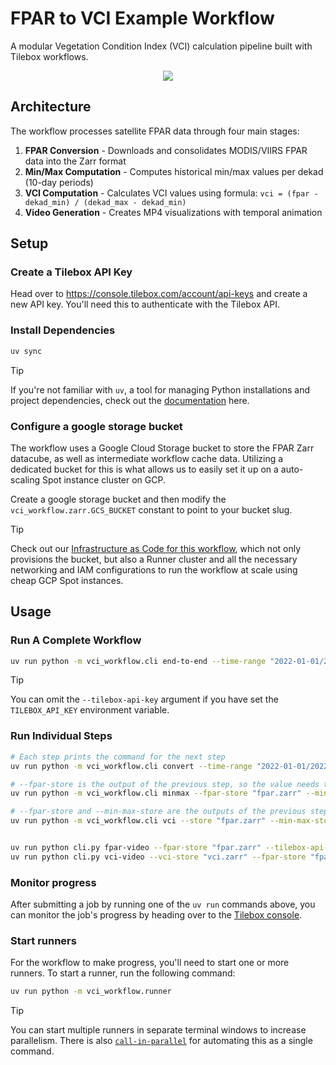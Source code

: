 # FPAR to VCI Example Workflow

A modular Vegetation Condition Index (VCI) calculation pipeline built with Tilebox workflows.

<p align="center">
  <img src="../VCI.png"></a>
</p>

## Architecture

The workflow processes satellite FPAR data through four main stages:

1. **FPAR Conversion** - Downloads and consolidates MODIS/VIIRS FPAR data into the Zarr format
2. **Min/Max Computation** - Computes historical min/max values per dekad (10-day periods)
3. **VCI Computation** - Calculates VCI values using formula: `vci = (fpar - dekad_min) / (dekad_max - dekad_min)`
4. **Video Generation** - Creates MP4 visualizations with temporal animation

## Setup

### Create a Tilebox API Key

Head over to https://console.tilebox.com/account/api-keys and create a new API key.
You'll need this to authenticate with the Tilebox API.

### Install Dependencies

```bash
uv sync
```

> [!TIP]
> If you're not familiar with `uv`, a tool for managing Python installations and project dependencies, check out the [documentation](https://docs.astral.sh/uv/#installation) here.

### Configure a google storage bucket

The workflow uses a Google Cloud Storage bucket to store the FPAR Zarr datacube, as well as intermediate workflow cache
data. Utilizing a dedicated bucket for this is what allows us to easily set it up on a auto-scaling Spot instance cluster
on GCP.

Create a google storage bucket and then modify the `vci_workflow.zarr.GCS_BUCKET` constant to point to your bucket slug.

> [!TIP]
> Check out our [Infrastructure as Code for this workflow](../infrastructure/), which not only provisions the bucket, but also a Runner cluster and all the necessary networking and IAM configurations to run the workflow at scale using cheap GCP Spot instances.

## Usage

### Run A Complete Workflow

```bash
uv run python -m vci_workflow.cli end-to-end --time-range "2022-01-01/2022-12-31" --tilebox-api-key <your-api-key>
```

> [!TIP]
> You can omit the `--tilebox-api-key` argument if you have set the `TILEBOX_API_KEY` environment variable.

### Run Individual Steps

```bash
# Each step prints the command for the next step
uv run python -m vci_workflow.cli convert --time-range "2022-01-01/2022-12-31" --fpar-store "fpar.zarr" --tilebox-api-key <your-api-key>

# --fpar-store is the output of the previous step, so the value needs to match
uv run python -m vci_workflow.cli minmax --fpar-store "fpar.zarr" --min-max-store "minmax.zarr" --tilebox-api-key <your-api-key>

# --fpar-store and --min-max-store are the outputs of the previous steps, so the values need to match
uv run python -m vci_workflow.cli vci --store "fpar.zarr" --min-max-store "minmax.zarr" --vci-store "vci.zarr" --tilebox-api-key <your-api-key>


uv run python cli.py fpar-video --fpar-store "fpar.zarr" --tilebox-api-key <your-api-key>
uv run python cli.py vci-video --vci-store "vci.zarr" --fpar-store "fpar.zarr" --tilebox-api-key <your-api-key>
```

### Monitor progress

After submitting a job by running one of the `uv run` commands above, you can monitor the job's progress by heading over to
the [Tilebox console](https://console.tilebox.com/workflows/jobs).

### Start runners

For the workflow to make progress, you'll need to start one or more runners. To start a runner, run the following command:

```bash
uv run python -m vci_workflow.runner
```

> [!TIP]
> You can start multiple runners in separate terminal windows to increase parallelism. There is also [`call-in-parallel`](https://github.com/tilebox/call-in-parallel) for automating this as a single command.
